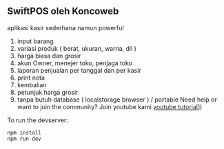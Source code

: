 ## SwiftPOS oleh Koncoweb

aplikasi kasir sederhana namun powerful
1. input barang
2. variasi produk ( berat, ukuran, warna, dll )
3. harga biasa dan grosir
4. akun Owner, menejer toko, penjaga toko
5. laporan penjualan per tanggal dan per kasir
6. print nota
7. kembalian
8. petunjuk harga grosir
9. tanpa butuh database ( localstorage browser ) / portable
Need help or want to join the community? Join youtube kami [youtube tutorial]([https://www.youtube.com/@mohmbilly)])

To run the devserver:
```
npm install
npm run dev
```
